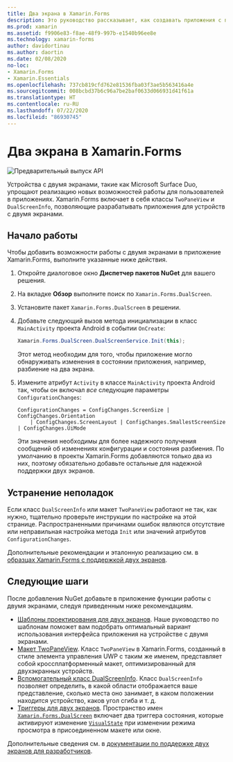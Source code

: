 ```yaml
---
title: Два экрана в Xamarin.Forms
description: Это руководство рассказывает, как создавать приложения с поддержкой двухэкранных устройств с помощью Xamarin.Forms.
ms.prod: xamarin
ms.assetid: f9906e83-f8ae-48f9-997b-e1540b96ee8e
ms.technology: xamarin-forms
author: davidortinau
ms.author: daortin
ms.date: 02/08/2020
no-loc:
- Xamarin.Forms
- Xamarin.Essentials
ms.openlocfilehash: 737cb819cfd762e81536fba03f3ae5b563416a4e
ms.sourcegitcommit: 008bcbd37b6c96a7be2baf0633d066931d41f61a
ms.translationtype: HT
ms.contentlocale: ru-RU
ms.lasthandoff: 07/22/2020
ms.locfileid: "86930745"
---
```

# <a name="xamarinforms-dual-screen"></a>Два экрана в Xamarin.Forms

![Предварительный выпуск API](~/media/shared/preview.png "Этот API-интерфейс сейчас доступен в предварительной версии.")

Устройства с двумя экранами, такие как Microsoft Surface Duo, упрощают реализацию новых возможностей работы для пользователей в приложениях. Xamarin.Forms включает в себя классы `TwoPaneView` и `DualScreenInfo`, позволяющие разрабатывать приложения для устройств с двумя экранами.

## <a name="get-started"></a>Начало работы

Чтобы добавить возможности работы с двумя экранами в приложение Xamarin.Forms, выполните указанные ниже действия.

1. Откройте диалоговое окно **Диспетчер пакетов NuGet** для вашего решения.
2. На вкладке **Обзор** выполните поиск по `Xamarin.Forms.DualScreen`.
3. Установите пакет `Xamarin.Forms.DualScreen` в решении.
4. Добавьте следующий вызов метода инициализации в класс `MainActivity` проекта Android в событии `OnCreate`:

    ```csharp
    Xamarin.Forms.DualScreen.DualScreenService.Init(this);
    ```

    Этот метод необходим для того, чтобы приложение могло обнаруживать изменения в состоянии приложения, например, разбиение на два экрана.

5. Измените атрибут `Activity` в классе `MainActivity` проекта Android так, чтобы он включал _все_ следующие параметры `ConfigurationChanges`:

    ```@csharp
    ConfigurationChanges = ConfigChanges.ScreenSize | ConfigChanges.Orientation 
        | ConfigChanges.ScreenLayout | ConfigChanges.SmallestScreenSize | ConfigChanges.UiMode
    ```

    Эти значения необходимы для более надежного получения сообщений об изменениях конфигурации и состояния разбиения. По умолчанию в проекты Xamarin.Forms добавляются только два из них, поэтому обязательно добавьте остальные для надежной поддержки двух экранов.

## <a name="troubleshooting"></a>Устранение неполадок

Если класс `DualScreenInfo` или макет `TwoPaneView` работают не так, как нужно, тщательно проверьте инструкции по настройке на этой странице. Распространенными причинами ошибок являются отсутствие или неправильная настройка метода `Init` или значений атрибутов `ConfigurationChanges`.

Дополнительные рекомендации и эталонную реализацию см. в [образцах Xamarin.Forms с поддержкой двух экранов](https://docs.microsoft.com/dual-screen/xamarin/samples).

## <a name="next-steps"></a>Следующие шаги

После добавления NuGet добавьте в приложение функции работы с двумя экранами, следуя приведенным ниже рекомендациям.

- [Шаблоны проектирования для двух экранов](design-patterns.md). Наше руководство по шаблонам поможет вам подобрать оптимальный вариант использования интерфейса приложения на устройстве с двумя экранами.
- [Макет TwoPaneView](twopaneview.md). Класс `TwoPaneView` в Xamarin.Forms, созданный в стиле элемента управления UWP с таким же именем, представляет собой кроссплатформенный макет, оптимизированный для двухэкранных устройств.
- [Вспомогательный класс DualScreenInfo](dual-screen-info.md). Класс `DualScreenInfo` позволяет определить, в какой области отображается ваше представление, сколько места оно занимает, в каком положении находится устройство, каков угол сгиба и т. д.
- [Триггеры для двух экранов](triggers.md). Пространство имен [`Xamarin.Forms.DualScreen`](xref:Xamarin.Forms.DualScreen) включает два триггера состояния, которые активируют изменение [`VisualState`](xref:Xamarin.Forms.VisualState) при изменении режима просмотра в присоединенном макете или окне.

Дополнительные сведения см. в [документации по поддержке двух экранов для разработчиков](https://docs.microsoft.com/dual-screen/).
